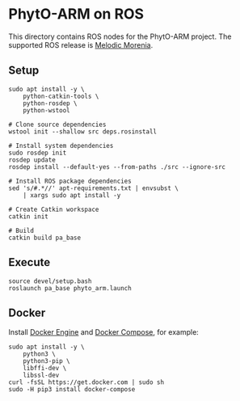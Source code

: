 # PhytO-ARM on ROS

This directory contains ROS nodes for the PhytO-ARM project. The supported ROS release is [Melodic Morenia][melodic].

[melodic]: http://wiki.ros.org/melodic


## Setup

    sudo apt install -y \
        python-catkin-tools \
        python-rosdep \
        python-wstool

    # Clone source dependencies
    wstool init --shallow src deps.rosinstall

    # Install system dependencies
    sudo rosdep init
    rosdep update
    rosdep install --default-yes --from-paths ./src --ignore-src

    # Install ROS package dependencies
    sed 's/#.*//' apt-requirements.txt | envsubst \
        | xargs sudo apt install -y

    # Create Catkin workspace
    catkin init

    # Build
    catkin build pa_base


## Execute

    source devel/setup.bash
    roslaunch pa_base phyto_arm.launch


## Docker

Install [Docker Engine][] and [Docker Compose][], for example:

    sudo apt install -y \
        python3 \
        python3-pip \
        libffi-dev \
        libssl-dev
    curl -fsSL https://get.docker.com | sudo sh
    sudo -H pip3 install docker-compose

[Docker Engine]: https://docs.docker.com/engine/install/
[Docker Compose]: https://docs.docker.com/compose/install/

